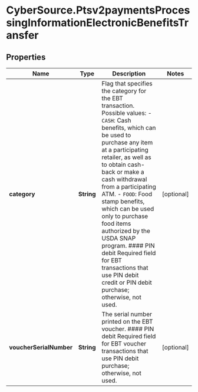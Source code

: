 # CyberSource.Ptsv2paymentsProcessingInformationElectronicBenefitsTransfer

## Properties
Name | Type | Description | Notes
------------ | ------------- | ------------- | -------------
**category** | **String** | Flag that specifies the category for the EBT transaction.  Possible values: - `CASH`: Cash benefits, which can be used to purchase any item at a participating retailer, as well as to obtain cash-back or make a cash withdrawal from a participating ATM. - `FOOD`: Food stamp benefits, which can be used only to purchase food items authorized by the USDA SNAP program.  #### PIN debit Required field for EBT transactions that use PIN debit credit or PIN debit purchase; otherwise, not used.  | [optional] 
**voucherSerialNumber** | **String** | The serial number printed on the EBT voucher.  #### PIN debit Required field for EBT voucher transactions that use PIN debit purchase; otherwise, not used.  | [optional] 


